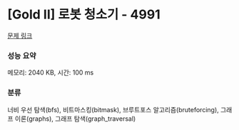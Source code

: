 # [Gold II] 로봇 청소기 - 4991 

[문제 링크](https://www.acmicpc.net/problem/4991) 

### 성능 요약

메모리: 2040 KB, 시간: 100 ms

### 분류

너비 우선 탐색(bfs), 비트마스킹(bitmask), 브루트포스 알고리즘(bruteforcing), 그래프 이론(graphs), 그래프 탐색(graph_traversal)


